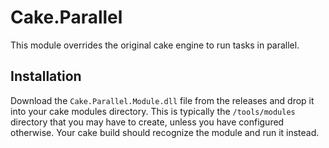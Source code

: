 # Cake.Parallel

This module overrides the original cake engine to run tasks in parallel.

## Installation
Download the `Cake.Parallel.Module.dll` file from the releases and drop
it into your cake modules directory. This is typically the `/tools/modules`
directory that you may have to create, unless you have configured otherwise.
Your cake build should recognize the module and run it instead.
